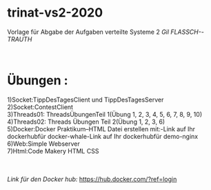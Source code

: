 # trinat-vs2-2020

Vorlage für Abgabe der Aufgaben verteilte Systeme 2 _Gil FLASSCH--TRAUTH_

<br>


<h1> Übungen :</h1>
1)Socket:TippDesTagesClient und TippDesTagesServer<br>
2)Socket:ContestClient<br>
3)Threads01: ThreadsÜbungenTeil 1(Übung 1, 2, 3, 4, 5, 6, 7, 8, 9, 10)<br>
4)Threads02: Threads Übungen Teil 2(Übung 1, 2, 3, 6)<br>
5)Docker:Docker Praktikum–HTML Datei erstellen mit:-Link auf Ihr dockerhubfür docker-whale-Link auf Ihr dockerhubfür demo-nginx<br>
6)Web:Simple Webserver<br>
7)Html:Code Makery HTML CSS<br>

<br/><br/>
*Link für den Docker hub:*
https://hub.docker.com/?ref=login

